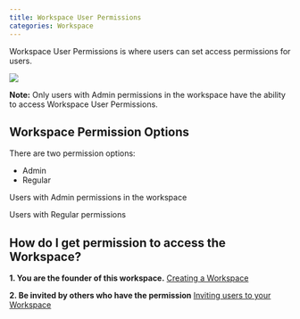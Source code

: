 ```yaml
---
title: Workspace User Permissions
categories: Workspace
---
```

Workspace User Permissions is where users can set access permissions for users.

![](https://cloud.githubusercontent.com/assets/26155270/23741688/bad794ac-04e4-11e7-8e11-6537130116f8.png)

**Note:** Only users with Admin permissions in the workspace have the ability to access Workspace User Permissions.

## Workspace Permission Options

There are two permission options:

- Admin
- Regular

Users with Admin permissions in the workspace

Users with Regular permissions

## How do I get permission to access the Workspace?  

**1. You are the founder of this workspace.**  [Creating a Workspace](/Creating-a-Workspace)

**2. Be invited by others who have the permission** [Inviting users to your Workspace](/Inviting-a-User-to-your-Workspace)


